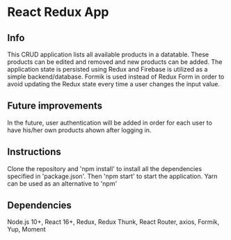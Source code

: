 # React Redux App

## Info

This CRUD application lists all available products in a datatable. These products can be edited and removed and new products can be added. The application state is persisted using Redux and Firebase is utilized as a simple backend/database. Formik is used instead of Redux Form in order to avoid updating the Redux state every time a user changes the input value.

## Future improvements

In the future, user authentication will be added in order for each user to have his/her own products ahown after logging in.

## Instructions

Clone the repository and 'npm install' to install all the dependencies specified in 'package.json'. 
Then 'npm start' to start the application. Yarn can be used as an alternative to 'npm'

## Dependencies

Node.js 10+, React 16+, Redux, Redux Thunk, React Router, axios, Formik, Yup, Moment
